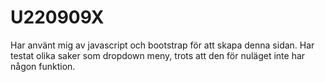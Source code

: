 # U220909X

Har använt mig av javascript 
och bootstrap för att skapa denna sidan. 
Har testat olika saker som dropdown meny,
trots att den för nuläget inte har någon funktion. 

